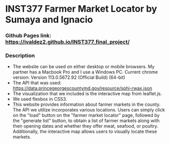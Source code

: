# INST377 Farmer Market Locator by Sumaya and Ignacio

### Github Pages link: https://ivaldez2.github.io/INST377_final_project/

### Description
- The website can be used on either desktop or mobile browsers. My partner has a Macbook Pro and I use a Windows PC. Current chrome version: Version 113.0.5672.92 (Official Build) (64-bit)
- The API that was used: https://data.princegeorgescountymd.gov/resource/sphi-rwax.json
- The visualization that we included is the interactive map from leaflet.js.
- We used flexbox in CSS3.
- This website provides information about farmer markets in the county. The API we utilize incorporates various locations. Users can simply click on the "load" button on the "farmer market locator" page, followed by the "generate list" button, to obtain a list of farmer markets along with their opening dates and whether they offer meat, seafood, or poultry. Additionally, the interactive map allows users to visually locate these markets.

